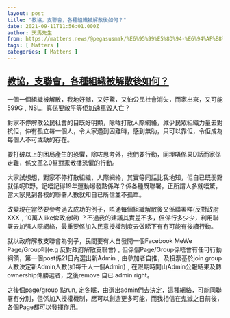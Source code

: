 ```yaml
---
layout: post
title: "教協，支聯會，各種組織被解散後如何？"
date: 2021-09-11T11:56:01.000Z
author: 天馬先生
from: https://matters.news/@pegasusmak/%E6%95%99%E5%8D%94-%E6%94%AF%E8%81%AF%E6%9C%83-%E5%90%84%E7%A8%AE%E7%B5%84%E7%B9%94%E8%A2%AB%E8%A7%A3%E6%95%A3%E5%BE%8C%E5%A6%82%E4%BD%95-bafyreid7txp7xbqmhazftrxfs2nfwbthidfxzxkvxxxoi7ezbxeudoyjla
tags: [ Matters ]
categories: [ Matters ]
---
```

<!--1631361361000-->
[教協，支聯會，各種組織被解散後如何？](https://matters.news/@pegasusmak/%E6%95%99%E5%8D%94-%E6%94%AF%E8%81%AF%E6%9C%83-%E5%90%84%E7%A8%AE%E7%B5%84%E7%B9%94%E8%A2%AB%E8%A7%A3%E6%95%A3%E5%BE%8C%E5%A6%82%E4%BD%95-bafyreid7txp7xbqmhazftrxfs2nfwbthidfxzxkvxxxoi7ezbxeudoyjla)
------

<div>
<p>一個一個組織被解散，我地好嬲，又好驚，又怕公民社會消失，而家出來，又可能599G﹐NSL。真係要敞平等佢加速車毀人亡？</p><p>對家不停解散公民社會的目既好明顯，除咗打散人際網絡，減少民眾組織力量去對抗佢，仲有孤立每一個人，令大家遇到困難時，感到無助，只可以靠佢，令佢成為每個人不可或缺的存在。</p><p>要打破以上的困局產生的恐懼，除咗思考外，我們要行動，同埋唔係果D話而家係走難，係文革2.0幫對家散播恐懼的行動。</p><p>大家試想想，對家不停打散組織，人際網絡，其實等同話比我地知，佢自已既弱點就係呢D野。記唔記得19年運動爆發點係咩？係各種既聯署，正所謂人多就唔驚，當大家見到各校的聯署人數就知自已所信並不孤單。</p><p>改變現在當然要參考過去成功的例子，唔通每個組織解散後又係聯署咩(反對政府XXX﹐10萬人like俾政府睇) ？不過我的建議其實差不多，但係行多少少，利用聯署去加强人際網絡，最重要係加入民意授權制度去做睇下有冇可能有後續行動。</p><p>就以政府解散支聯會為例子，民間要有人自發開一個Facebook MeWe Page/Group叫(e.g 反對政府解散支聯會)﹐但係個Page/Group係唔會有任可行動綱領，第一個post係21日內選出新Admin﹐由參加者自推，及投票基於join group人數決定新Admin人數(如每千人一個Admin)﹐在限期時開山Admin公報結果及轉ownership俾勝選者，之後remove 自已 admin right。</p><p>之後個page/group 點run, 定冬眠，由選出admin們去決定，這種網絡，可能同聯署冇分別，但係加入授權機制，應可以創造更多可能，而我相信在鬼滅之日前後，各個Page都可以發揮作用。</p><p><br></p><p><br></p><p><br></p><p><br></p>
</div>
